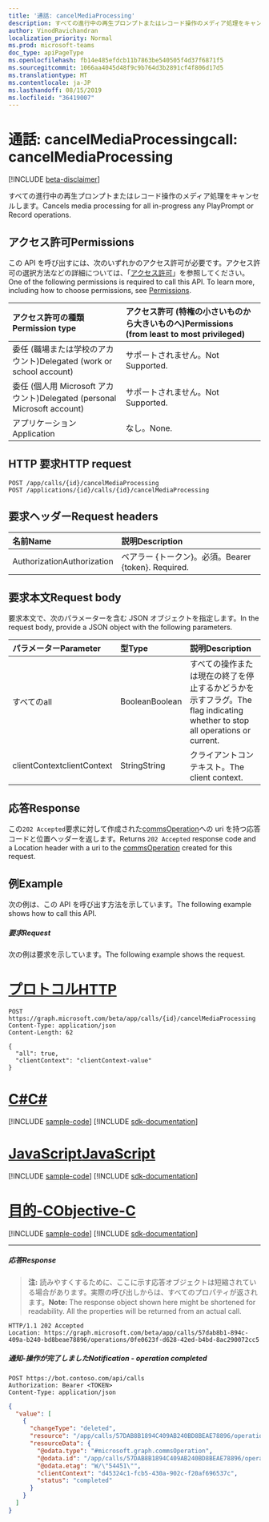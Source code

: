 ```yaml
---
title: '通話: cancelMediaProcessing'
description: すべての進行中の再生プロンプトまたはレコード操作のメディア処理をキャンセルします。
author: VinodRavichandran
localization_priority: Normal
ms.prod: microsoft-teams
doc_type: apiPageType
ms.openlocfilehash: fb14e485efdcb11b7863be540505f4d37f6871f5
ms.sourcegitcommit: 1066aa4045d48f9c9b764d3b2891cf4f806d17d5
ms.translationtype: MT
ms.contentlocale: ja-JP
ms.lasthandoff: 08/15/2019
ms.locfileid: "36419007"
---
```

# <a name="call-cancelmediaprocessing"></a><span data-ttu-id="f3fae-103">通話: cancelMediaProcessing</span><span class="sxs-lookup"><span data-stu-id="f3fae-103">call: cancelMediaProcessing</span></span>

[!INCLUDE [beta-disclaimer](../../includes/beta-disclaimer.md)]

<span data-ttu-id="f3fae-104">すべての進行中の再生プロンプトまたはレコード操作のメディア処理をキャンセルします。</span><span class="sxs-lookup"><span data-stu-id="f3fae-104">Cancels media processing for all in-progress any PlayPrompt or Record operations.</span></span>

## <a name="permissions"></a><span data-ttu-id="f3fae-105">アクセス許可</span><span class="sxs-lookup"><span data-stu-id="f3fae-105">Permissions</span></span>
<span data-ttu-id="f3fae-p101">この API を呼び出すには、次のいずれかのアクセス許可が必要です。アクセス許可の選択方法などの詳細については、「[アクセス許可](/graph/permissions-reference)」を参照してください。</span><span class="sxs-lookup"><span data-stu-id="f3fae-p101">One of the following permissions is required to call this API. To learn more, including how to choose permissions, see [Permissions](/graph/permissions-reference).</span></span>

| <span data-ttu-id="f3fae-108">アクセス許可の種類</span><span class="sxs-lookup"><span data-stu-id="f3fae-108">Permission type</span></span>                        | <span data-ttu-id="f3fae-109">アクセス許可 (特権の小さいものから大きいものへ)</span><span class="sxs-lookup"><span data-stu-id="f3fae-109">Permissions (from least to most privileged)</span></span> |
|:---------------------------------------|:--------------------------------------------|
| <span data-ttu-id="f3fae-110">委任 (職場または学校のアカウント)</span><span class="sxs-lookup"><span data-stu-id="f3fae-110">Delegated (work or school account)</span></span>     | <span data-ttu-id="f3fae-111">サポートされません。</span><span class="sxs-lookup"><span data-stu-id="f3fae-111">Not Supported.</span></span>                              |
| <span data-ttu-id="f3fae-112">委任 (個人用 Microsoft アカウント)</span><span class="sxs-lookup"><span data-stu-id="f3fae-112">Delegated (personal Microsoft account)</span></span> | <span data-ttu-id="f3fae-113">サポートされません。</span><span class="sxs-lookup"><span data-stu-id="f3fae-113">Not Supported.</span></span>                              |
| <span data-ttu-id="f3fae-114">アプリケーション</span><span class="sxs-lookup"><span data-stu-id="f3fae-114">Application</span></span>                            | <span data-ttu-id="f3fae-115">なし。</span><span class="sxs-lookup"><span data-stu-id="f3fae-115">None.</span></span>                                       |

## <a name="http-request"></a><span data-ttu-id="f3fae-116">HTTP 要求</span><span class="sxs-lookup"><span data-stu-id="f3fae-116">HTTP request</span></span>
<!-- { "blockType": "ignored" } -->
```http
POST /app/calls/{id}/cancelMediaProcessing
POST /applications/{id}/calls/{id}/cancelMediaProcessing
```

## <a name="request-headers"></a><span data-ttu-id="f3fae-117">要求ヘッダー</span><span class="sxs-lookup"><span data-stu-id="f3fae-117">Request headers</span></span>
| <span data-ttu-id="f3fae-118">名前</span><span class="sxs-lookup"><span data-stu-id="f3fae-118">Name</span></span>          | <span data-ttu-id="f3fae-119">説明</span><span class="sxs-lookup"><span data-stu-id="f3fae-119">Description</span></span>               |
|:--------------|:--------------------------|
| <span data-ttu-id="f3fae-120">Authorization</span><span class="sxs-lookup"><span data-stu-id="f3fae-120">Authorization</span></span> | <span data-ttu-id="f3fae-p102">ベアラー {トークン}。必須。</span><span class="sxs-lookup"><span data-stu-id="f3fae-p102">Bearer {token}. Required.</span></span> |

## <a name="request-body"></a><span data-ttu-id="f3fae-123">要求本文</span><span class="sxs-lookup"><span data-stu-id="f3fae-123">Request body</span></span>
<span data-ttu-id="f3fae-124">要求本文で、次のパラメーターを含む JSON オブジェクトを指定します。</span><span class="sxs-lookup"><span data-stu-id="f3fae-124">In the request body, provide a JSON object with the following parameters.</span></span>

| <span data-ttu-id="f3fae-125">パラメーター</span><span class="sxs-lookup"><span data-stu-id="f3fae-125">Parameter</span></span>      | <span data-ttu-id="f3fae-126">型</span><span class="sxs-lookup"><span data-stu-id="f3fae-126">Type</span></span>    | <span data-ttu-id="f3fae-127">説明</span><span class="sxs-lookup"><span data-stu-id="f3fae-127">Description</span></span>                                                    |
|:---------------|:--------|:---------------------------------------------------------------|
| <span data-ttu-id="f3fae-128">すべての</span><span class="sxs-lookup"><span data-stu-id="f3fae-128">all</span></span>            | <span data-ttu-id="f3fae-129">Boolean</span><span class="sxs-lookup"><span data-stu-id="f3fae-129">Boolean</span></span> | <span data-ttu-id="f3fae-130">すべての操作または現在の終了を停止するかどうかを示すフラグ。</span><span class="sxs-lookup"><span data-stu-id="f3fae-130">The flag indicating whether to stop all operations or current.</span></span> |
| <span data-ttu-id="f3fae-131">clientContext</span><span class="sxs-lookup"><span data-stu-id="f3fae-131">clientContext</span></span>  | <span data-ttu-id="f3fae-132">String</span><span class="sxs-lookup"><span data-stu-id="f3fae-132">String</span></span>  | <span data-ttu-id="f3fae-133">クライアントコンテキスト。</span><span class="sxs-lookup"><span data-stu-id="f3fae-133">The client context.</span></span>                                            |

## <a name="response"></a><span data-ttu-id="f3fae-134">応答</span><span class="sxs-lookup"><span data-stu-id="f3fae-134">Response</span></span>
<span data-ttu-id="f3fae-135">この`202 Accepted`要求に対して作成された[commsOperation](../resources/commsoperation.md)への uri を持つ応答コードと位置ヘッダーを返します。</span><span class="sxs-lookup"><span data-stu-id="f3fae-135">Returns `202 Accepted` response code and a Location header with a uri to the [commsOperation](../resources/commsoperation.md) created for this request.</span></span>

## <a name="example"></a><span data-ttu-id="f3fae-136">例</span><span class="sxs-lookup"><span data-stu-id="f3fae-136">Example</span></span>
<span data-ttu-id="f3fae-137">次の例は、この API を呼び出す方法を示しています。</span><span class="sxs-lookup"><span data-stu-id="f3fae-137">The following example shows how to call this API.</span></span>

##### <a name="request"></a><span data-ttu-id="f3fae-138">要求</span><span class="sxs-lookup"><span data-stu-id="f3fae-138">Request</span></span>
<span data-ttu-id="f3fae-139">次の例は要求を示しています。</span><span class="sxs-lookup"><span data-stu-id="f3fae-139">The following example shows the request.</span></span>


# <a name="httptabhttp"></a>[<span data-ttu-id="f3fae-140">プロトコル</span><span class="sxs-lookup"><span data-stu-id="f3fae-140">HTTP</span></span>](#tab/http)
<!-- {
  "blockType": "request",
  "name": "call-cancelMediaProcessing"
}-->
```http
POST https://graph.microsoft.com/beta/app/calls/{id}/cancelMediaProcessing
Content-Type: application/json
Content-Length: 62

{
  "all": true,
  "clientContext": "clientContext-value"
}
```
# <a name="ctabcsharp"></a>[<span data-ttu-id="f3fae-141">C#</span><span class="sxs-lookup"><span data-stu-id="f3fae-141">C#</span></span>](#tab/csharp)
[!INCLUDE [sample-code](../includes/snippets/csharp/call-cancelmediaprocessing-csharp-snippets.md)]
[!INCLUDE [sdk-documentation](../includes/snippets/snippets-sdk-documentation-link.md)]

# <a name="javascripttabjavascript"></a>[<span data-ttu-id="f3fae-142">JavaScript</span><span class="sxs-lookup"><span data-stu-id="f3fae-142">JavaScript</span></span>](#tab/javascript)
[!INCLUDE [sample-code](../includes/snippets/javascript/call-cancelmediaprocessing-javascript-snippets.md)]
[!INCLUDE [sdk-documentation](../includes/snippets/snippets-sdk-documentation-link.md)]

# <a name="objective-ctabobjc"></a>[<span data-ttu-id="f3fae-143">目的-C</span><span class="sxs-lookup"><span data-stu-id="f3fae-143">Objective-C</span></span>](#tab/objc)
[!INCLUDE [sample-code](../includes/snippets/objc/call-cancelmediaprocessing-objc-snippets.md)]
[!INCLUDE [sdk-documentation](../includes/snippets/snippets-sdk-documentation-link.md)]

---


##### <a name="response"></a><span data-ttu-id="f3fae-144">応答</span><span class="sxs-lookup"><span data-stu-id="f3fae-144">Response</span></span>

> <span data-ttu-id="f3fae-p103">**注:** 読みやすくするために、ここに示す応答オブジェクトは短縮されている場合があります。実際の呼び出しからは、すべてのプロパティが返されます。</span><span class="sxs-lookup"><span data-stu-id="f3fae-p103">**Note:** The response object shown here might be shortened for readability. All the properties will be returned from an actual call.</span></span>

<!-- {
  "blockType": "response",
  "truncated": true,
  "@odata.type": "microsoft.graph.commsOperation"
} -->
```http
HTTP/1.1 202 Accepted
Location: https://graph.microsoft.com/beta/app/calls/57dab8b1-894c-409a-b240-bd8beae78896/operations/0fe0623f-d628-42ed-b4bd-8ac290072cc5
```

##### <a name="notification---operation-completed"></a><span data-ttu-id="f3fae-147">通知-操作が完了しました</span><span class="sxs-lookup"><span data-stu-id="f3fae-147">Notification - operation completed</span></span>

```http
POST https://bot.contoso.com/api/calls
Authorization: Bearer <TOKEN>
Content-Type: application/json
```

<!-- {
  "blockType": "example",
  "@odata.type": "microsoft.graph.commsNotifications"
}-->
```json
{
  "value": [
    {
      "changeType": "deleted",
      "resource": "/app/calls/57DAB8B1894C409AB240BD8BEAE78896/operations/0FE0623FD62842EDB4BD8AC290072CC5",
      "resourceData": {
        "@odata.type": "#microsoft.graph.commsOperation",
        "@odata.id": "/app/calls/57DAB8B1894C409AB240BD8BEAE78896/operations/0FE0623FD62842EDB4BD8AC290072CC5",
        "@odata.etag": "W/\"54451\"",
        "clientContext": "d45324c1-fcb5-430a-902c-f20af696537c",
        "status": "completed"
      }
    }
  ]
}
```

<!-- uuid: 8fcb5dbc-d5aa-4681-8e31-b001d5168d79
2015-10-25 14:57:30 UTC -->
<!--
{
  "type": "#page.annotation",
  "description": "call: cancelMediaProcessing",
  "keywords": "",
  "section": "documentation",
  "tocPath": "",
  "suppressions": [
  ]
}
-->
